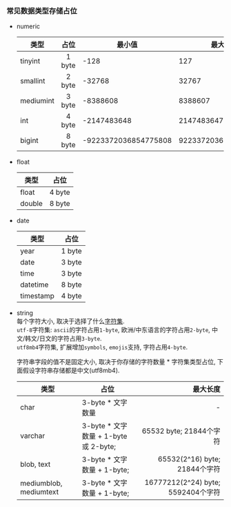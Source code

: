 ### 常见数据类型存储占位
- numeric  

  |类型|占位|最小值|最大值|
  |---|:---:|---|---|
  |tinyint|1 byte|-128|127|
  |smallint|2 byte|-32768|32767|
  |mediumint|3 byte|-8388608|8388607|
  |int|4 byte|-2147483648|2147483647|
  |bigint|8 byte|-9223372036854775808|9223372036854775807|
  
- float
  
  |类型|占位|
  |---|:---:|
  |float|4 byte|
  |double|8 byte|
  
- date  
 
  |类型|占位|
  |---|:---:|
  |year|1 byte|
  |date|3 byte|
  |time|3 byte|
  |datetime|8 byte|
  |timestamp|4 byte|

- string   
  每个字符大小, 取决于选择了什么[字符集](https://dev.mysql.com/doc/refman/5.7/en/charset-unicode.html).       
  `utf-8`字符集: `ascii`的字符占用`1-byte`, 欧洲/中东语言的字符占用`2-byte`, 中文/韩文/日文的字符占用`3-byte`.  
  `utf8mb4`字符集, 扩展增加`symbols`, `emojis`支持, 字符占用`4-byte`.   
  
  字符串字段的值不是固定大小, 取决于你存储的字符数量 * 字符集类型占位, 下面假设字符串存储都是中文(utf8mb4).   
  
  |类型|占位|最大长度|
  |---|---|---:|
  |char| 3-byte * 文字数量 |-|
  |varchar| 3-byte * 文字数量 + 1-byte 或 2-byte; |65532 byte; 21844个字符|
  |blob, text| 3-byte * 文字数量 + 1-byte; |65532(2^16) byte; 21844个字符|
  |mediumblob, mediumtext| 3-byte * 文字数量 + 1-byte; |16777212(2^24) byte; 5592404个字符|